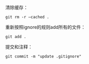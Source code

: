 清除缓存：

`git rm -r –cached .`

重新按照ignore的规则add所有的文件：

`git add .`

提交和注释：

`git commit -m "update .gitignore"`
